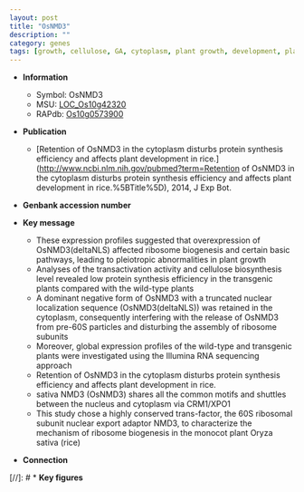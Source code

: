 ```yaml
---
layout: post
title: "OsNMD3"
description: ""
category: genes
tags: [growth, cellulose, GA, cytoplasm, plant growth, development, plant development, nucleus, Pi, SA]
---
```


* **Information**  
    + Symbol: OsNMD3  
    + MSU: [LOC_Os10g42320](http://rice.uga.edu/cgi-bin/ORF_infopage.cgi?orf=LOC_Os10g42320)  
    + RAPdb: [Os10g0573900](http://rapdb.dna.affrc.go.jp/viewer/gbrowse_details/irgsp1?name=Os10g0573900)  

* **Publication**  
    + [Retention of OsNMD3 in the cytoplasm disturbs protein synthesis efficiency and affects plant development in rice.](http://www.ncbi.nlm.nih.gov/pubmed?term=Retention of OsNMD3 in the cytoplasm disturbs protein synthesis efficiency and affects plant development in rice.%5BTitle%5D), 2014, J Exp Bot.

* **Genbank accession number**  

* **Key message**  
    + These expression profiles suggested that overexpression of OsNMD3(deltaNLS) affected ribosome biogenesis and certain basic pathways, leading to pleiotropic abnormalities in plant growth
    + Analyses of the transactivation activity and cellulose biosynthesis level revealed low protein synthesis efficiency in the transgenic plants compared with the wild-type plants
    + A dominant negative form of OsNMD3 with a truncated nuclear localization sequence (OsNMD3(deltaNLS)) was retained in the cytoplasm, consequently interfering with the release of OsNMD3 from pre-60S particles and disturbing the assembly of ribosome subunits
    + Moreover, global expression profiles of the wild-type and transgenic plants were investigated using the Illumina RNA sequencing approach
    + Retention of OsNMD3 in the cytoplasm disturbs protein synthesis efficiency and affects plant development in rice.
    + sativa NMD3 (OsNMD3) shares all the common motifs and shuttles between the nucleus and cytoplasm via CRM1/XPO1
    + This study chose a highly conserved trans-factor, the 60S ribosomal subunit nuclear export adaptor NMD3, to characterize the mechanism of ribosome biogenesis in the monocot plant Oryza sativa (rice)

* **Connection**  

[//]: # * **Key figures**  


